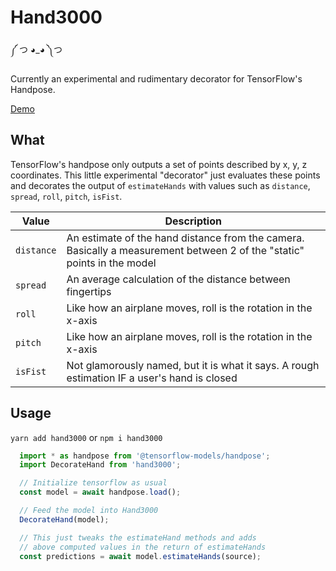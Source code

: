 # Hand3000
༼ つ ◕_◕ ༽つ

Currently an experimental and rudimentary decorator for TensorFlow's Handpose.

[Demo](https://ezekielaquino.com/Hand3000)

## What
TensorFlow's handpose only outputs a set of points described by x, y, z coordinates. This little experimental "decorator" just evaluates these points and decorates the output of `estimateHands` with values such as `distance`, `spread`, `roll`, `pitch`, `isFist`.

| Value      | Description                                                                                                             |
|------------|-------------------------------------------------------------------------------------------------------------------------|
| `distance` | An estimate of the hand distance from the camera. Basically a measurement between 2 of the "static" points in the model |
| `spread`   | An average calculation of the distance between fingertips                                                               |
| `roll`     | Like how an airplane moves, roll is the rotation in the x-axis                                                          |
| `pitch`    | Like how an airplane moves, roll is the rotation in the x-axis                                                          |
| `isFist`   | Not glamorously named, but it is what it says. A rough estimation IF a user's hand is closed                            |

## Usage

`yarn add hand3000` or `npm i hand3000`

```js
  import * as handpose from '@tensorflow-models/handpose';
  import DecorateHand from 'hand3000';

  // Initialize tensorflow as usual
  const model = await handpose.load();

  // Feed the model into Hand3000
  DecorateHand(model);

  // This just tweaks the estimateHand methods and adds
  // above computed values in the return of estimateHands
  const predictions = await model.estimateHands(source);
```